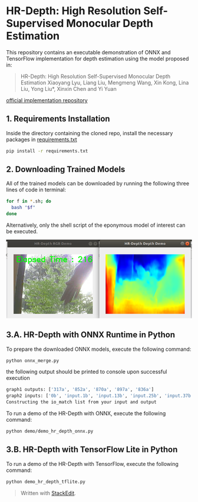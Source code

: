 # HR-Depth: High Resolution Self-Supervised Monocular Depth Estimation
This repository contains an executable demonstration of ONNX and TensorFlow implementation for depth estimation using the model proposed in:
> HR-Depth: High Resolution Self-Supervised Monocular Depth Estimation
> Xiaoyang Lyu, Liang Liu, Mengmeng Wang, Xin Kong, Lina Liu, Yong Liu*, Xinxin Chen and Yi Yuan

[official implementation repository](https://github.com/shawLyu/HR-Depth)
## 1. Requirements Installation
Inside the directory containing the cloned repo, install the necessary packages in [requirements.txt](https://github.com/AbdullahMu/158_HR-Depth/blob/new_branch/requirements.txt)

```bash
pip install -r requirements.txt
```
## 2. Downloading Trained Models
All of the trained models can be downloaded by running the following three lines of code in terminal: 
```bash
for f in *.sh; do
  bash "$f" 
done
```
Alternatively, only the shell script of the eponymous model of interest can be executed.


![High Resolution Self-Supervised Monocular Depth Estimation Demo Output](Screenshot_2022-05-15_12-59-53.png)

## 3.A.  HR-Depth with ONNX Runtime in Python
To prepare the downloaded ONNX models, execute the following command:
```bash
python onnx_merge.py
```
the following output should be printed to console upon successful execution
```bash
graph1 outputs: ['317a', '852a', '870a', '897a', '836a']
graph2 inputs: ['0b', 'input.1b', 'input.13b', 'input.25b', 'input.37b']
Constructing the io_match list from your input and output
```
To run a demo of the HR-Depth with ONNX, execute the following command:
```bash
python demo/demo_hr_depth_onnx.py
```

## 3.B.  HR-Depth with TensorFlow Lite in Python
To run a demo of the HR-Depth with TensorFlow, execute the following command:
```bash
python demo_hr_depth_tflite.py
```

> Written with [StackEdit](https://stackedit.io/).

